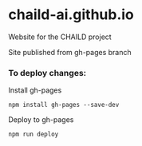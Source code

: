 # chaild-ai.github.io

Website for the CHAILD project

Site published from gh-pages branch

### To deploy changes:

Install gh-pages

``npm install gh-pages --save-dev``

Deploy to gh-pages

``npm run deploy``
